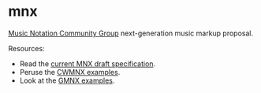 # mnx
[Music Notation Community Group](https://www.w3.org/community/music-notation/) next-generation music markup proposal.

Resources:

- Read the [current MNX draft specification](https://w3c.github.io/mnx/specification/).
- Peruse the [CWMNX examples](https://github.com/w3c/mnx/tree/master/examples).
- Look at the [GMNX examples](https://joeberkovitz.github.io/gmnx-viewer/).
